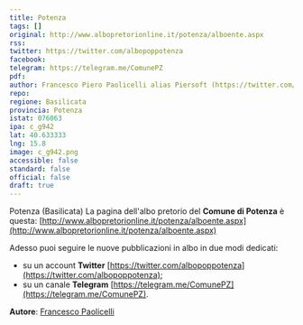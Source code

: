 ```yaml
---
title: Potenza
tags: []
original: http://www.albopretorionline.it/potenza/alboente.aspx
rss: 
twitter: https://twitter.com/albopoppotenza
facebook: 
telegram: https://telegram.me/ComunePZ
pdf: 
author: Francesco Piero Paolicelli alias Piersoft (https://twitter.com/Piersoft)
repo: 
regione: Basilicata
provincia: Potenza
istat: 076063
ipa: c_g942
lat: 40.633333
lng: 15.8
image: c_g942.png
accessible: false
standard: false
official: false
draft: true
---
```


Potenza (Basilicata)
La pagina dell'albo pretorio del **Comune di Potenza** è questa: [http://www.albopretorionline.it/potenza/alboente.aspx](http://www.albopretorionline.it/potenza/alboente.aspx)

Adesso puoi seguire le nuove pubblicazioni in albo in due modi dedicati:

* su un account **Twitter** [https://twitter.com/albopoppotenza](https://twitter.com/albopoppotenza);
* su un canale **Telegram** [https://telegram.me/ComunePZ](https://telegram.me/ComunePZ).

**Autore**: [Francesco Paolicelli](https://twitter.com/piersoft)
